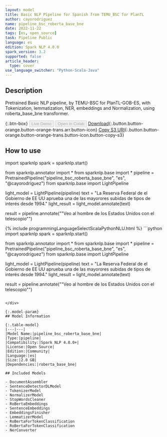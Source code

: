 ```yaml
---
layout: model
title: Basic NLP Pipeline for Spanish from TEMU_BSC for PlanTL
author: cayorodriguez
name: pipeline_bsc_roberta_base_bne
date: 2022-11-22
tags: [es, open_source]
task: Pipeline Public
language: es
edition: Spark NLP 4.0.0
spark_version: 3.2
supported: false
article_header:
  type: cover
use_language_switcher: "Python-Scala-Java"
---
```


## Description

Pretrained Basic NLP pipeline,  by TEMU-BSC for PlanTL-GOB-ES, with Tokenization, lemmatization, NER, embeddings and Normalization, using roberta_base_bne transformer.

{:.btn-box}
<button class="button button-orange" disabled>Live Demo</button>
<button class="button button-orange" disabled>Open in Colab</button>
[Download](https://s3.amazonaws.com/community.johnsnowlabs.com/cayorodriguez/pipeline_bsc_roberta_base_bne_es_4.0.0_3.2_1669122787149.zip){:.button.button-orange.button-orange-trans.arr.button-icon}
[Copy S3 URI](s3://community.johnsnowlabs.com/cayorodriguez/pipeline_bsc_roberta_base_bne_es_4.0.0_3.2_1669122787149.zip){:.button.button-orange.button-orange-trans.button-icon.button-copy-s3}

## How to use

import sparknlp
spark = sparknlp.start()

from sparknlp.annotator import *
from sparknlp.base import *
pipeline = PretrainedPipeline("pipeline_bsc_roberta_base_bne", "es", "@cayorodriguez")
from sparknlp.base import LightPipeline

light_model = LightPipeline(pipeline)
text = "La Reserva Federal de el Gobierno de EE UU aprueba una de las mayorores subidas de tipos de interés desde 1994."
light_result = light_model.annotate(text)


result = pipeline.annotate(""Veo al hombre de los Estados Unidos con el telescopio"")

<div class="tabs-box" markdown="1">
{% include programmingLanguageSelectScalaPythonNLU.html %}
```python
import sparknlp
spark = sparknlp.start()

from sparknlp.annotator import *
from sparknlp.base import *
pipeline = PretrainedPipeline("pipeline_bsc_roberta_base_bne", "es", "@cayorodriguez")
from sparknlp.base import LightPipeline

light_model = LightPipeline(pipeline)
text = "La Reserva Federal de el Gobierno de EE UU aprueba una de las mayorores subidas de tipos de interés desde 1994."
light_result = light_model.annotate(text)


result = pipeline.annotate(""Veo al hombre de los Estados Unidos con el telescopio"")
```

</div>

{:.model-param}
## Model Information

{:.table-model}
|---|---|
|Model Name:|pipeline_bsc_roberta_base_bne|
|Type:|pipeline|
|Compatibility:|Spark NLP 4.0.0+|
|License:|Open Source|
|Edition:|Community|
|Language:|es|
|Size:|2.0 GB|
|Dependencies:|roberta_base_bne|

## Included Models

- DocumentAssembler
- SentenceDetectorDLModel
- TokenizerModel
- NormalizerModel
- StopWordsCleaner
- RoBertaEmbeddings
- SentenceEmbeddings
- EmbeddingsFinisher
- LemmatizerModel
- RoBertaForTokenClassification
- RoBertaForTokenClassification
- NerConverter